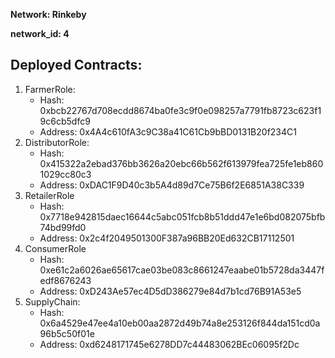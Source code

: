**Network: Rinkeby**

**network_id: 4**

## Deployed Contracts:

1. FarmerRole:
    - Hash: 0xbcb22767d708ecdd8674ba0fe3c9f0e098257a7791fb8723c623f19c6cb5dfc9
    - Address: 0x4A4c610fA3c9C38a41C61Cb9bBD0131B20f234C1
2. DistributorRole:
    - Hash: 0x415322a2ebad376bb3626a20ebc66b562f613979fea725fe1eb8601029cc80c3
    - Address: 0xDAC1F9D40c3b5A4d89d7Ce75B6f2E6851A38C339
3. RetailerRole
    - Hash: 0x7718e942815daec16644c5abc051fcb8b51ddd47e1e6bd082075bfb74bd99fd0
    - Address: 0x2c4f2049501300F387a96BB20Ed632CB17112501
4. ConsumerRole
    - Hash: 0xe61c2a6026ae65617cae03be083c8661247eaabe01b5728da3447fedf8676243
    - Address: 0xD243Ae57ec4D5dD386279e84d7b1cd76B91A53e5
5. SupplyChain:
    - Hash: 0x6a4529e47ee4a10eb00aa2872d49b74a8e253126f844da151cd0a96b5c50f01e
    - Address: 0xd6248171745e6278DD7c44483062BEc06095f2Dc
